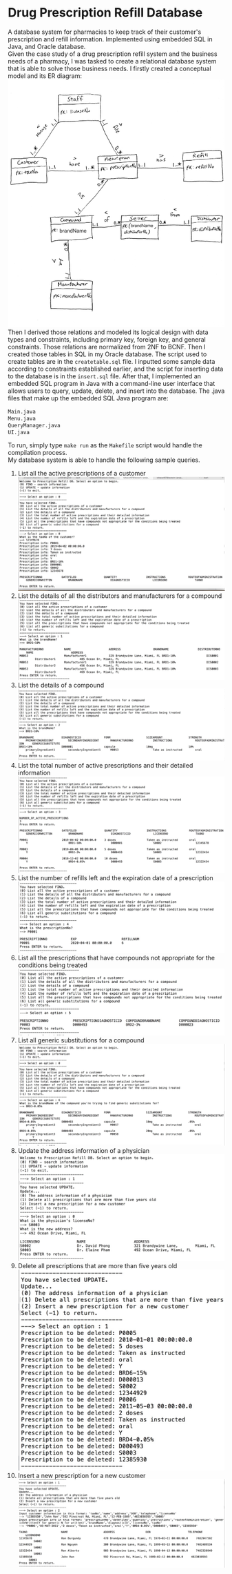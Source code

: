 # Drug Prescription Refill Database
A database system for pharmacies to keep track of their customer's prescription and refill information. Implemented using embedded SQL in Java, and Oracle database. \
Given the case study of a drug prescription refill system and the business needs of a pharmacy, I was tasked to create a relational database system that is able to solve those business needs. I firstly created a conceptual model and its ER diagram: \
![](RefinedER.jpg) 
Then I derived those relations and modeled its logical design with data types and constraints, including primary key, foreign key, and general constraints. Those relations are normalized from 2NF to BCNF. Then I created those tables in SQL in my Oracle database. The script used to create tables are in the ```createtable.sql``` file. I inputted some sample data according to constraints established earlier, and the script for inserting data to the database is in the ```insert.sql``` file. After that, I implemented an embedded SQL program in Java with a command-line user interface that allows users to query, update, delete, and insert into the database. The .java files that make up the embedded SQL Java program are: 
```
Main.java
Menu.java
QueryManager.java
UI.java
```
To run, simply type ```make run``` as the ```Makefile``` script would handle the compilation process. \
My database system is able to handle the following sample queries. 
1. List all the active prescriptions of a customer \
![](/Drug-Prescription-DB-outputImages/db1.jpeg) 
2. List the details of all the distributors and manufacturers for a compound 
![](/Drug-Prescription-DB-outputImages/db2.jpeg) 
3. List the details of a compound
![](/Drug-Prescription-DB-outputImages/db3.jpeg) 
4. List the total number of active prescriptions and their detailed information
![](/Drug-Prescription-DB-outputImages/db4.jpeg) 
5. List the number of refills left and the expiration date of a prescription 
![](/Drug-Prescription-DB-outputImages/db5.jpeg) 
6. List all the prescriptions that have compounds not appropriate for the conditions being treated 
![](/Drug-Prescription-DB-outputImages/db6.jpeg) 
7. List all generic substitutions for a compound
![](/Drug-Prescription-DB-outputImages/db7.jpeg) 
8. Update the address information of a physician
![](/Drug-Prescription-DB-outputImages/dbupdate.jpeg) 
9. Delete all prescriptions that are more than five years old
![](/Drug-Prescription-DB-outputImages/dbdelete.jpeg) 
10. Insert a new prescription for a new customer
![](/Drug-Prescription-DB-outputImages/dbinsert.jpeg) 
